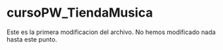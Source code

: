 # cursoPW_TiendaMusica
Este es la primera modificacion del archivo.
No hemos modificado nada hasta este punto.
